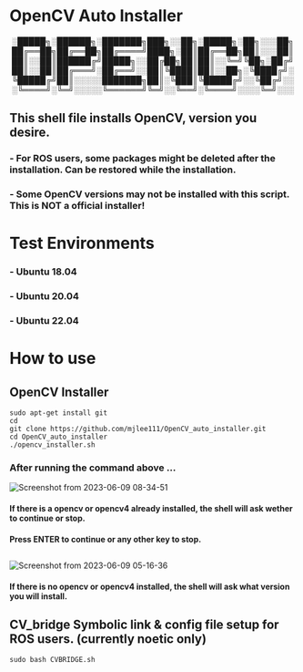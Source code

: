 # OpenCV Auto Installer

<div align="center">
░█████╗░██████╗░███████╗███╗░░██╗░█████╗░██╗░░░██╗
██╔══██╗██╔══██╗██╔════╝████╗░██║██╔══██╗██║░░░██║
██║░░██║██████╔╝█████╗░░██╔██╗██║██║░░╚═╝╚██╗░██╔╝
██║░░██║██╔═══╝░██╔══╝░░██║╚████║██║░░██╗░╚████╔╝░
╚█████╔╝██║░░░░░███████╗██║░╚███║╚█████╔╝░░╚██╔╝░░
░╚════╝░╚═╝░░░░░╚══════╝╚═╝░░╚══╝░╚════╝░░░░╚═╝░░░
</div>

## This shell file installs OpenCV, version you desire.

### - For ROS users, some packages might be deleted after the installation. Can be restored while the installation.

### - Some OpenCV versions may not be installed with this script. This is NOT a official installer!

# Test Environments

### - Ubuntu 18.04

### - Ubuntu 20.04

### - Ubuntu 22.04

###

# How to use

## OpenCV Installer

```shell
sudo apt-get install git
cd
git clone https://github.com/mjlee111/OpenCV_auto_installer.git
cd OpenCV_auto_installer
./opencv_installer.sh
```

### After running the command above ...

![Screenshot from 2023-06-09 08-34-51](https://github.com/mjlee111/OpenCV_auto_installer/assets/66550892/c08b064f-b92e-4cb8-9400-eb738b9591a9)

#### If there is a opencv or opencv4 already installed, the shell will ask wether to continue or stop.

#### Press ENTER to continue or any other key to stop.

##

###

###

![Screenshot from 2023-06-09 05-16-36](https://github.com/mjlee111/OpenCV_auto_installer/assets/66550892/1c1be558-2509-4005-bd9a-470a08d89088)

#### If there is no opencv or opencv4 installed, the shell will ask what version you will install.


## CV_bridge Symbolic link & config file setup for ROS users. (currently noetic only)
```shell
sudo bash CVBRIDGE.sh
```
